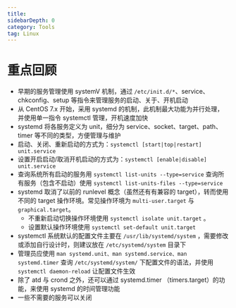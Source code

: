 ```yaml
---
title: 
sidebarDepth: 0 
category: Tools 
tag: Linux
---
```

# 重点回顾

- 早期的服务管理使用 systemV 机制，通过  `/etc/init.d/*`、service、chkconfig、setup 等指令来管理服务的启动、关于、开机启动
- 从 CentOS 7.x 开始，采用 systemd 的机制，此机制最大功能为并行处理，并使用单一指令 systemctl 管理，开机速度加快
- systemd 将各服务定义为 unit，细分为 service、socket、target、path、timer 等不同的类型，方便管理与维护
- 启动、关闭、重新启动的方式为：`systemctl [start|top|restart] unit.service`
- 设置开启启动/取消开机启动的方式为：`systemctl [enable|disable] unit.service`
- 查询系统所有启动的服务用 `systemctl list-units --type=service` 查询所有服务（包含不启动）使用 `systemctl list-units-files --type=service`
- systemd 取消了以前的 runlevel 概念（虽然还有有兼容的 target），转而使用不同的 target 操作环境。常见操作环境为 `multi-user.target` 与 `graphical.target`。 
  - 不重新启动切换操作环境使用 `systemctl isolate unit.target` 。
  - 设置默认操作环境使用 `systemctl set-default unit.target`
- systemctl 系统默认的配置文件主要在 `/usr/lib/systemd/system` ，需要修改或添加自行设计时，则建议放在 `/etc/systemd/system` 目录下
- 管理员应使用 `man systemd.unit、man systemd.service、man systemd.timer` 查询 `/etc/systemd/system/` 下配置文件的语法，并使用 `systemctl daemon-reload` 让配置文件生效
- 除了 atd 与 crond 之外，还可以通过 systemd.timer （timers.target）的功能，来使用 systemd 的时间管理功能
- 一些不需要的服务可以关闭

